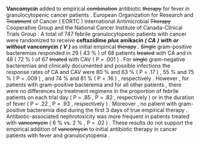 **Vancomycin** added to empirical ~~combination~~ antibiotic ~~therapy~~ for fever in granulocytopenic cancer patients . European Organization for Research and ~~Treatment~~ of Cancer ( EORTC ) International Antimicrobial ~~Therapy~~ Cooperative Group and the National Cancer Institute of Canada-Clinical Trials Group . A total of 747 febrile granulocytopenic patients with cancer were randomized to receive **ceftazidime** ***plus*** **amikacin** ***(*** ***CA*** ***)*** ***with*** ***or*** ***without*** **vancomycin** ***(*** ***V*** ***)*** as initial empirical ~~therapy~~ . ~~Single~~ gram-positive bacteremias responded in 29 ( 43 % ) of 68 patients ~~treated~~ with CA and in 48 ( 72 % ) of 67 ~~treated~~ with CAV ( P = .001 ) . For ~~single~~ gram-negative bacteremias and clinically documented and possible infections the response rates of CA and CAV were 80 % and 63 % ( P = .17 ) , 55 % and 75 % ( P = .009 ) , and 74 % and 81 % ( P = .16 ) , respectively . However , for patients with gram-positive bacteremia and for all other patients , there were no differences by treatment regimens in the proportion of febrile patients on each trial day ( P = .85 , P = .82 , respectively ) or in the duration of fever ( P = .22 , P = .93 , respectively ) . Moreover , no patient with gram-positive bacteremia died during the first 3 days of true empirical therapy . Antibiotic-associated nephrotoxicity was more frequent in patients treated with ~~vancomycin~~ ( 6 % vs. 2 % , P = .02 ) . These results do not support the empirical addition of ~~vancomycin~~ to initial antibiotic therapy in cancer patients with fever and granulocytopenia . 